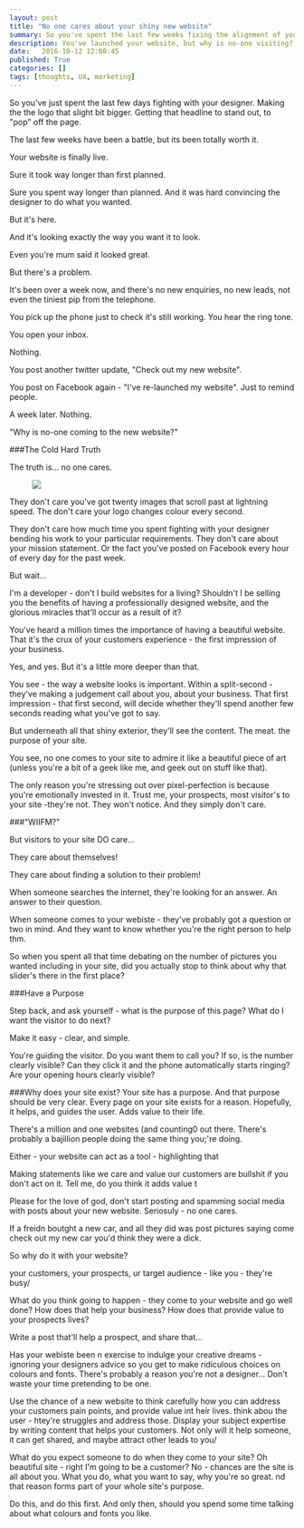 ```yaml
---
layout: post
title: "No one cares about your shiny new website"
summary: So you've spent the last few weeks fixing the alignment of your logo, & finally launched your new site - but why is no one visiting?
description: You've launched your website, but why is no-one visiting? 
date:   2016-10-12 12:08:45
published: True
categories: []
tags: [thoughts, UX, marketing]
---
```


<p class="p-intro">So you've just spent the last few days fighting with your designer. Making the the logo that slight bit bigger. Getting that headline to stand out, to "pop"  off the page.</p> 

The last few weeks have been a battle, but its been totally worth it. 

Your website is finally live.

Sure it took way longer than first planned. 

Sure you spent way longer than planned. And it was hard convincing the designer to do what you wanted.

But it's here. 

And it's looking exactly the way you want it to look. 

Even you're mum said it looked great. 

But there's a problem.

It's been over a week now, and there's no new enquiries, no new leads, not even the tiniest pip from the telephone. 

You pick up the phone just to check it's still working. You hear the ring tone.  

You open your inbox. 

Nothing.

You post another twitter update, "Check out my new website". 

You post on Facebook again - "I've re-launched my website". Just to remind people.

A week later. Nothing.

"Why is no-one coming to the new website?"

###The Cold Hard Truth

The truth is... no one cares. 

<figure class="inline-img"><img src="https://media.giphy.com/media/14244D3GP0ntHW/giphy.gif" /></figure>

They don't care you've got twenty images that scroll past at lightning speed. The don't care your logo changes colour every second.

They don't care how much time you spent fighting with your designer bending his work to your particular requirements. They don't care about your mission statement. Or the fact you've posted on Facebook every hour  of every day for the past week. 

But wait...

I'm a developer - don't I build websites for a living? Shouldn't I be selling you the benefits of having a professionally designed website, and the glorious miracles that'll occur as a result of it?

You've heard a million times the importance of having a beautiful website. That it's the crux of your customers experience - the first impression of your business.  

Yes, and yes. But it's a little more deeper than that.

You see - the way a website looks is important. Within a split-second - they've making a judgement call about you, about your business. That first impression - that first second, will decide whether they'll spend another few seconds reading what you've got to say.

But underneath all that shiny exterior, they'll see the content. The meat. the purpose of your site.

You see, no one comes to your site to admire it like a beautiful piece of art (unless you're a bit of a geek like me, and geek out on stuff like that). 

The only reason you're stressing out over pixel-perfection is because you're emotionally invested in it. Trust me, your prospects, most visitor's to your site -they're not. They won't notice. And they simply don't care.  

###"WIIFM?"

But visitors to your site DO care...

They care about themselves! 

They care about finding a solution to their problem! 

When someone searches the internet, they're looking for an answer. An answer to their question. 

When someone comes to your webiste - they've probably got a question or two in mind. And they want to know whether you're the right person to help thm.

So when you spent all that time debating on the number of pictures you wanted including in your site, did you actually stop to think about why that slider's there in the first place?

###Have a Purpose

Step back, and ask yourself - what is the purpose of this page? What do I want the visitor to do next?

Make it easy - clear, and simple. 

You're guiding the visitor. Do you want them to call you? If so, is the number clearly visible? Can they click it and the phone automatically starts ringing? Are your opening hours clearly visible?

###Why does your site exist?
Your site has a purpose. And that purpose should be very clear. Every page on your site exists for a reason. Hopefully, it helps, and guides the user. Adds value to their life.

There's a million and one websites (and counting0 out there. There's probably a bajillion people doing the same thing you;'re doing. 

Either - your website can act as a tool - highlighting that 

Making statements like we care and value our customers are bullshit if you don't act on it. Tell me, do you think it adds value t


Please for the love of god, don't start posting and spamming social media with posts about your new website. Seriosuly - no one cares.

If a freidn boutght a new car, and all they did was post pictures saying come check out my new car you'd think they were a dick.

So why do it with your website?

your customers, your prospects, ur target audience - like you - they're busy/ 

What do you think going to happen - they come to your website and go well done? How does that help your business? How does that provide value to your prospects lives?

Write a post that'll help a prospect, and share that... 

Has your webiste been n exercise to indulge your creative dreams - ignoring your designers advice so you get to make ridiculous choices on colours and fonts. There's probably a reason you're not a designer... Don't waste your time pretending to be one. 

Use the chance of a new website to think carefully how you can address your customers pain points, and provide value int heir lives. think abou the user - htey're struggles and address those. Display your subject expertise by writing content that helps your customers. Not only will it help someone, it can get shared, and maybe attract other leads to you/

What do you expect someone to do when they come to your site? Oh beautiful site - right I'm going to be a customer? No - chances are the site is all about you. What you do, what you want to say, why you're so great. nd that reason forms part of your whole site's purpose. 

Do this, and do this first. And only then, should you spend some time talking about what colours and fonts you like.